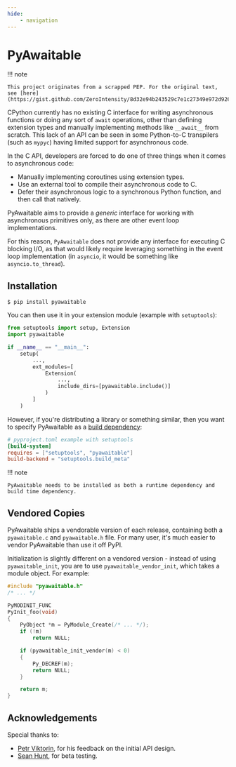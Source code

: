 ```yaml
---
hide:
    - navigation
---
```


# PyAwaitable

!!! note

    This project originates from a scrapped PEP. For the original text, see [here](https://gist.github.com/ZeroIntensity/8d32e94b243529c7e1c27349e972d926).

CPython currently has no existing C interface for writing asynchronous functions or doing any sort of `await` operations, other than defining extension types and manually implementing methods like `__await__` from scratch. This lack of an API can be seen in some Python-to-C transpilers (such as `mypyc`) having limited support for asynchronous code.

In the C API, developers are forced to do one of three things when it comes to asynchronous code:

-   Manually implementing coroutines using extension types.
-   Use an external tool to compile their asynchronous code to C.
-   Defer their asynchronous logic to a synchronous Python function, and then call that natively.

PyAwaitable aims to provide a _generic_ interface for working with asynchronous primitives only, as there are other event loop implementations.

For this reason, `PyAwaitable` does not provide any interface for executing C blocking I/O, as that would likely require leveraging something in the event loop implementation (in `asyncio`, it would be something like `asyncio.to_thread`).

## Installation

```console
$ pip install pyawaitable
```

You can then use it in your extension module (example with `setuptools`):

```py
from setuptools import setup, Extension
import pyawaitable

if __name__ == "__main__":
    setup(
        ...,
        ext_modules=[
            Extension(
                ...,
                include_dirs=[pyawaitable.include()]
            )
        ]
    )
```

However, if you're distributing a library or something similar, then you want to specify PyAwaitable as a [build dependency](https://peps.python.org/pep-0517/#build-requirements):

```toml
# pyproject.toml example with setuptools
[build-system]
requires = ["setuptools", "pyawaitable"]
build-backend = "setuptools.build_meta"
```

!!! note

    PyAwaitable needs to be installed as both a runtime dependency and build time dependency.

## Vendored Copies

PyAwaitable ships a vendorable version of each release, containing both a `pyawaitable.c` and `pyawaitable.h` file. For many user, it's much easier to vendor PyAwaitable than use it off PyPI.

Initialization is slightly different on a vendored version - instead of using `pyawaitable_init`, you are to use `pyawaitable_vendor_init`, which takes a module object. For example:

```c
#include "pyawaitable.h"
/* ... */

PyMODINIT_FUNC
PyInit_foo(void)
{
    PyObject *m = PyModule_Create(/* ... */);
    if (!m)
        return NULL;

    if (pyawaitable_init_vendor(m) < 0)
    {
        Py_DECREF(m);
        return NULL;
    }

    return m;
}
```

## Acknowledgements

Special thanks to:

-   [Petr Viktorin](https://github.com/encukou), for his feedback on the initial API design.
-   [Sean Hunt](https://github.com/AraHaan), for beta testing.

